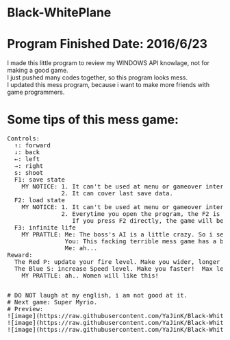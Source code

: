 # Black-WhitePlane
# Program Finished Date: 2016/6/23
 I made this little program to review my WINDOWS API knowlage, not for making a good game.<br />
 I just pushed many codes together, so this program looks mess.<br />
 I updated this mess program, because i want to make more friends with game programmers.<br />
 
# Some tips of this mess game:
<pre>
Controls:
  ↑: forward 
  ↓: back 
  ←: left 
  →: right 
  s: shoot 
  F1: save state 
    MY NOTICE: 1. It can't be used at menu or gameover interface.
               2. It can cover last save data.
  F2: load state 
    MY NOTICE: 1. It can't be used at menu or gameover interface.
               2. Everytime you open the program, the F2 is not available until you press F1. 
                  If you press F2 directly, the game will become a "Ink Wash Painting".
  F3: infinite life
    MY PRATTLE: Me: The boss's AI is a little crazy. So i set this function. You like it, right?
                You: This facking terrible mess game has a boss and the boss has AI? are you kidding me? 
                Me: ah...   
Reward:
  The Red P: update your fire level. Make you wider, longer and stronger.  Max level: 5 
  The Blue S: increase Speed level. Make you faster!  Max level: Mabe 3? or 4? I forget it. hahaha...
    MY PRATTLE: ah.. Women will like this!
<pre />

# DO NOT laugh at my english, i am not good at it.
# Next game: Super Myrio.
# Preview:
![image](https://raw.githubusercontent.com/YaJinK/Black-WhitePlane/master/preview/2.png)
![image](https://raw.githubusercontent.com/YaJinK/Black-WhitePlane/master/preview/3.png)
![image](https://raw.githubusercontent.com/YaJinK/Black-WhitePlane/master/preview/4.png)
